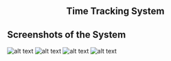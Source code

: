 <h2 align="center">Time Tracking System</h2>

## Screenshots of the System

![alt text](https://raw.githubusercontent.com/motionlife/time-tracking-billing/master/storage/framework/screenshots/img.png)
![alt text](https://raw.githubusercontent.com/motionlife/time-tracking-billing/master/storage/framework/screenshots/img2.png)
![alt text](https://raw.githubusercontent.com/motionlife/time-tracking-billing/master/storage/framework/screenshots/img12.png)
![alt text](https://raw.githubusercontent.com/motionlife/time-tracking-billing/master/storage/framework/screenshots/img14.png)
